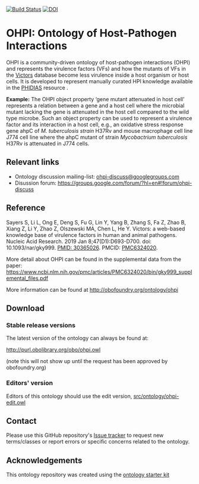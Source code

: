[![Build Status](https://travis-ci.org/OHPI/ohpi.svg?branch=master)](https://travis-ci.org/OHPI/ohpi)
[![DOI](https://zenodo.org/badge/13996/OHPI/ohpi.svg)](https://zenodo.org/badge/latestdoi/13996/OHPI/ohpi)

# OHPI: Ontology of Host-Pathogen Interactions

OHPI is a community-driven ontology of host-pathogen interactions (OHPI) and represents the virulence factors (VFs) and how the mutants of VFs in the [Victors](http://www.phidias.us/victors/index.php) database become less virulence inside a host organism or host cells. It is developed to represent manually curated HPI knowledge available in the [PHIDIAS](http://www.phidias.us) resource .

**Example:** The OHPI object property ‘gene mutant attenuated in host cell’ represents a relation between a gene and a host cell where the microbial mutant lacking the gene is attenuated in the host cell compared to the wild type microbe. Such an object property can be used to represent a virulence factor and its interaction in a host cell, e.g., an oxidative stress response gene ahpC of *M. tuberculosis strain* H37Rv and mouse macrophage cell line J774 cell line where the ahpC mutant of strain *Mycobactrium tuberculosis* H37Rv is attenuated in J774 cells.

## Relevant links
- Ontology discussion mailing-list: ohpi-discuss@googlegroups.com
- Disussion forum: https://groups.google.com/forum/?hl=en#!forum/ohpi-discuss

## Reference

Sayers S, Li L, Ong E, Deng S, Fu G, Lin Y, Yang B, Zhang S, Fa Z, Zhao B, Xiang Z, Li Y, Zhao Z, Olszewski MA, Chen L, He Y. Victors: a web-based knowledge base of virulence factors in human and animal pathogens. Nucleic Acid Research. 2019 Jan 8;47(D1):D693-D700. doi: 10.1093/nar/gky999. [PMID: 30365026](https://www.ncbi.nlm.nih.gov/pubmed/30365026). PMCID: [PMC6324020](https://www.ncbi.nlm.nih.gov/pmc/articles/PMC6324020/).

More detail about OHPI can be found in the supplemental data from the paper: https://www.ncbi.nlm.nih.gov/pmc/articles/PMC6324020/bin/gky999_supplemental_files.pdf


More information can be found at http://obofoundry.org/ontology/ohpi

## Download

### Stable release versions

The latest version of the ontology can always be found at:

http://purl.obolibrary.org/obo/ohpi.owl

(note this will not show up until the request has been approved by obofoundry.org)

### Editors' version

Editors of this ontology should use the edit version, [src/ontology/ohpi-edit.owl](src/ontology/ohpi-edit.owl)

## Contact

Please use this GitHub repository's [Issue tracker](https://github.com/OHPI/ohpi/issues) to request new terms/classes or report errors or specific concerns related to the ontology.

## Acknowledgements

This ontology repository was created using the [ontology starter kit](https://github.com/INCATools/ontology-starter-kit)
